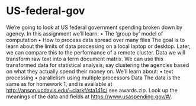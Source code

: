 # US-federal-gov
We’re going to look at US federal government spending broken down by agency. In this assignment we’ll learn:
• The ‘group by’ model of computation
• How to process data spread over many files
The goal is to learn about the limits of data processing on a local laptop or desktop. Later, we can compare this to the performance of a remote cluster.
Data
we will transform raw text into a term document matrix. We can use this transformed data for statistical analysis, say clustering the agencies based on what they actually spend their money on.
We’ll learn about:
• text processing
• parallelism using multiple processors
Data
The data is the same as for homework 1, and is available at http://anson.ucdavis.edu/~clarkf/sta141c/ see awards.zip. Look up the meanings of the data and fields at https://www.usaspending.gov/#/.

